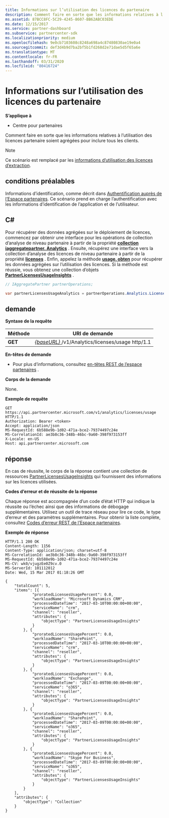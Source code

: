 ```yaml
---
title: Informations sur l’utilisation des licences du partenaire
description: Comment faire en sorte que les informations relatives à l’utilisation des licences partenaire soient agrégées pour inclure tous les clients.
ms.assetid: 87BCC8FC-5C29-4245-8607-BB62ABC03EDE
ms.date: 12/15/2017
ms.service: partner-dashboard
ms.subservice: partnercenter-sdk
ms.localizationpriority: medium
ms.openlocfilehash: 9e0cb7103608c8248a698a4c87480830ae19e0a4
ms.sourcegitcommit: def3d4b9d7ba2bf5b1fd268d2e71dae5d5f65a6e
ms.translationtype: MT
ms.contentlocale: fr-FR
ms.lasthandoff: 03/31/2020
ms.locfileid: "80416724"
---
```

# <a name="get-partner-licenses-usage-information"></a>Informations sur l’utilisation des licences du partenaire

**S’applique à**

- Centre pour partenaires

Comment faire en sorte que les informations relatives à l’utilisation des licences partenaire soient agrégées pour inclure tous les clients.

> [!NOTE]
> Ce scénario est remplacé par les [informations d’utilisation des licences d’extraction](get-licenses-usage-information.md).


## <a name="span-idprerequisitesspan-idprerequisitesspan-idprerequisitesprerequisites"></a><span id="Prerequisites"/><span id="prerequisites"/><span id="PREREQUISITES"/>conditions préalables


Informations d’identification, comme décrit dans [Authentification auprès de l’Espace partenaires](partner-center-authentication.md). Ce scénario prend en charge l’authentification avec les informations d’identification de l’application et de l’utilisateur.

## <a name="span-idc_span-idc_c"></a><span id="C_"/><span id="c_"/>C#


Pour récupérer des données agrégées sur le déploiement de licences, commencez par obtenir une interface pour les opérations de collection d’analyse de niveau partenaire à partir de la propriété [**collection iaggregatepartner. Analytics**](https://docs.microsoft.com/dotnet/api/microsoft.store.partnercenter.ipartner.analytics) . Ensuite, récupérez une interface vers la collection d’analyse des licences de niveau partenaire à partir de la propriété [**licenses**](https://docs.microsoft.com/dotnet/api/microsoft.store.partnercenter.analytics.ipartneranalyticscollection.licenses) . Enfin, appelez la méthode [**usage. obten**](https://docs.microsoft.com/dotnet/api/microsoft.store.partnercenter.genericoperations.ientireentitycollectionretrievaloperations-2.get) pour récupérer les données agrégées sur l’utilisation des licences. Si la méthode est réussie, vous obtenez une collection d’objets [**PartnerLicensesUsageInsights**](https://docs.microsoft.com/dotnet/api/microsoft.store.partnercenter.models.analytics.partnerlicensesusageinsights) .

``` csharp
// IAggregatePartner partnerOperations;

var partnerLicensesUsageAnalytics = partnerOperations.Analytics.Licenses.Usage.Get();
```

## <a name="span-idrequestspan-idrequestspan-idrequestrequest"></a><span id="Request"/><span id="request"/><span id="REQUEST"/>demande


**Syntaxe de la requête**

| Méthode  | URI de demande                                                                      |
|---------|----------------------------------------------------------------------------------|
| **GET** | [ *{baseURL}* ](partner-center-rest-urls.md)/v1/Analytics/licenses/usage http/1.1 |

 

**En-têtes de demande**

- Pour plus d’informations, consultez [en-têtes REST de l’espace partenaires](headers.md) .

**Corps de la demande**

None.

**Exemple de requête**

```http
GET https://api.partnercenter.microsoft.com/v1/analytics/licenses/usage HTTP/1.1
Authorization: Bearer <token>
Accept: application/json
MS-RequestId: 6b588e9b-1d02-471a-bce2-79374497c24e
MS-CorrelationId: ae3b8c36-348b-46bc-9a60-398f973153ff
X-Locale: en-US
Host: api.partnercenter.microsoft.com
```

## <a name="span-idresponsespan-idresponsespan-idresponseresponse"></a><span id="Response"/><span id="response"/><span id="RESPONSE"/>réponse

En cas de réussite, le corps de la réponse contient une collection de ressources [PartnerLicensesUsageInsights](analytics-resources.md#partnerlicensesusageinsights) qui fournissent des informations sur les licences utilisées.

**Codes d’erreur et de réussite de la réponse**

Chaque réponse est accompagnée d’un code d’état HTTP qui indique la réussite ou l’échec ainsi que des informations de débogage supplémentaires. Utilisez un outil de trace réseau pour lire ce code, le type d’erreur et des paramètres supplémentaires. Pour obtenir la liste complète, consultez [Codes d’erreur REST de l’Espace partenaires](error-codes.md).

**Exemple de réponse**

```http
HTTP/1.1 200 OK
Content-Length: 1156
Content-Type: application/json; charset=utf-8
MS-CorrelationId: ae3b8c36-348b-46bc-9a60-398f973153ff
MS-RequestId: 6b588e9b-1d02-471a-bce2-79374497c24e
MS-CV: wk0/vjugzEe0Z9cv.0
MS-ServerId: 101112012
Date: Wed, 15 Mar 2017 01:18:26 GMT

{
    "totalCount": 5,
    "items": [{
            "proratedLicensesUsagePercent": 0.0,
            "workloadName": "Microsoft Dynamics CRM",
            "processedDateTime": "2017-03-10T00:00:00+00:00",
            "serviceName": "crm",
            "channel": "reseller",
            "attributes": {
                "objectType": "PartnerLicensesUsageInsights"
            }
        }, {
            "proratedLicensesUsagePercent": 0.0,
            "workloadName": "SharePoint",
            "processedDateTime": "2017-03-10T00:00:00+00:00",
            "serviceName": "crm",
            "channel": "reseller",
            "attributes": {
                "objectType": "PartnerLicensesUsageInsights"
            }
        }, {
            "proratedLicensesUsagePercent": 0.0,
            "workloadName": "Exchange",
            "processedDateTime": "2017-03-09T00:00:00+00:00",
            "serviceName": "o365",
            "channel": "reseller",
            "attributes": {
                "objectType": "PartnerLicensesUsageInsights"
            }
        }, {
            "proratedLicensesUsagePercent": 0.0,
            "workloadName": "SharePoint",
            "processedDateTime": "2017-03-09T00:00:00+00:00",
            "serviceName": "o365",
            "channel": "reseller",
            "attributes": {
                "objectType": "PartnerLicensesUsageInsights"
            }
        }, {
            "proratedLicensesUsagePercent": 0.0,
            "workloadName": "Skype For Business",
            "processedDateTime": "2017-03-09T00:00:00+00:00",
            "serviceName": "o365",
            "channel": "reseller",
            "attributes": {
                "objectType": "PartnerLicensesUsageInsights"
            }
        }
    ],
    "attributes": {
        "objectType": "Collection"
    }
}
```